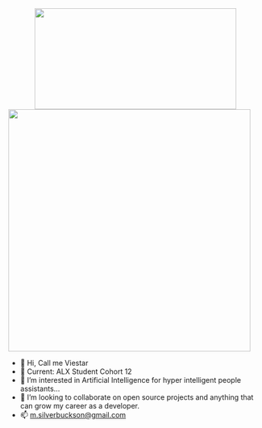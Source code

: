 
<div id="header" align="center">
  <img src="https://media.giphy.com/media/v1.Y2lkPTc5MGI3NjExeTAyNXg4eG42MmJybHBwZmxud2xkOTd4cXJkNDZxZnVyejFqbjB1cSZlcD12MV9pbnRlcm5hbF9naWZfYnlfaWQmY3Q9Zw/CrFLL3CnRpw5ddlBMm/giphy.gif" width="400" height="200"/>
</div>

<div> <img src="https://giphy.com/embed/16bishkovqEjZPmSEe/video" width="480">
</div>

- 👋 Hi, Call me Viestar
- 🌱 Current: ALX Student Cohort 12
- 👀 I’m interested in Artificial Intelligence for hyper intelligent people assistants...
- 💞️ I’m looking to collaborate on open source projects and anything that can grow my career as a developer.
- 📫 m.silverbuckson@gmail.com 

<!---
Viestar/Viestar is a ✨ special ✨ repository because its `README.md` (this file) appears on your GitHub profile.
You can click the Preview link to take a look at your changes.
--->
